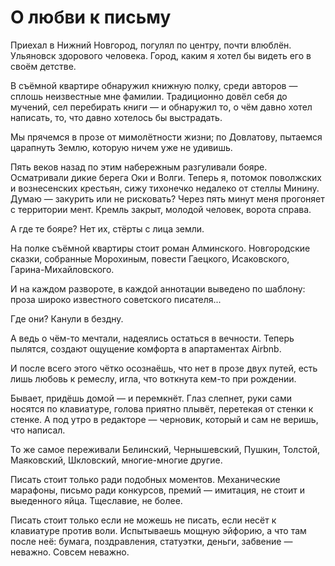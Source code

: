 
# О любви к письму

Приехал в Нижний Новгород, погулял по центру, почти влюблён. Ульяновск здорового человека. Город, каким я хотел бы видеть его в своём детстве.

В съёмной квартире обнаружил книжную полку, среди авторов — сплошь неизвестные мне фамилии. Традиционно довёл себя до мучений, сел перебирать книги — и обнаружил то, о чём давно хотел написать, то, что давно хотелось бы выстрадать.

Мы прячемся в прозе от мимолётности жизни; по Довлатову, пытаемся царапнуть Землю, которую ничем уже не удивишь.

Пять веков назад по этим набережным разгуливали бояре. Осматривали дикие берега Оки и Волги. Теперь я, потомок поволжских и вознесенских крестьян, сижу тихонечко недалеко от стеллы Минину. Думаю — закурить или не рисковать? Через пять минут меня прогоняет с территории мент. Кремль закрыт, молодой человек, ворота справа.

А где те бояре? Нет их, стёрты с лица земли.

На полке съёмной квартиры стоит роман Алминского. Новгородские сказки, собранные Морохиным, повести Гаецкого, Исаковского, Гарина-Михайловского. 

И на каждом развороте, в каждой аннотации выведено по шаблону: проза широко известного советского писателя...

Где они? Канули в бездну.

А ведь о чём-то мечтали, надеялись остаться в вечности. Теперь пылятся, создают ощущение комфорта в апартаментах Airbnb.

И после всего этого чётко осознаёшь, что нет в прозе двух путей, есть лишь любовь к ремеслу, игла, что воткнута кем-то при рождении.

Бывает, придёшь домой — и перемкнёт. Глаз слепнет, руки сами носятся по клавиатуре, голова приятно плывёт, перетекая от стенки к стенке. А под утро в редакторе — черновик, который и сам не веришь, что написал.

То же самое переживали Белинский, Чернышевский, Пушкин, Толстой, Маяковский, Шкловский, многие-многие другие.

Писать стоит только ради подобных моментов. Механические марафоны, письмо ради конкурсов, премий — имитация, не стоит и выеденного яйца. Тщеславие, не более.

Писать стоит только если не можешь не писать, если несёт к клавиатуре против воли. Испытываешь мощную эйфорию, а что там после неё: бумага, поздравления, статуэтки, деньги, забвение — неважно. Совсем неважно.
